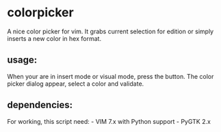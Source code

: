 colorpicker
===========

A nice color picker for vim. It grabs current selection for edition or simply inserts a new color in hex format.


usage:
------

  When your are in insert mode or visual mode, press the <F5> button.
  The color picker dialog appear, select a color and validate.

dependencies:
-------------
  For working, this script need:
    - VIM 7.x with Python support
    - PyGTK 2.x
